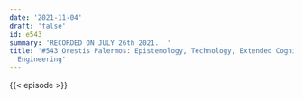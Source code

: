 ```yaml
---
date: '2021-11-04'
draft: 'false'
id: e543
summary: 'RECORDED ON JULY 26th 2021.  '
title: '#543 Orestis Palermos: Epistemology, Technology, Extended Cognition, and Philosophical
  Engineering'
---
```

{{< episode >}}
